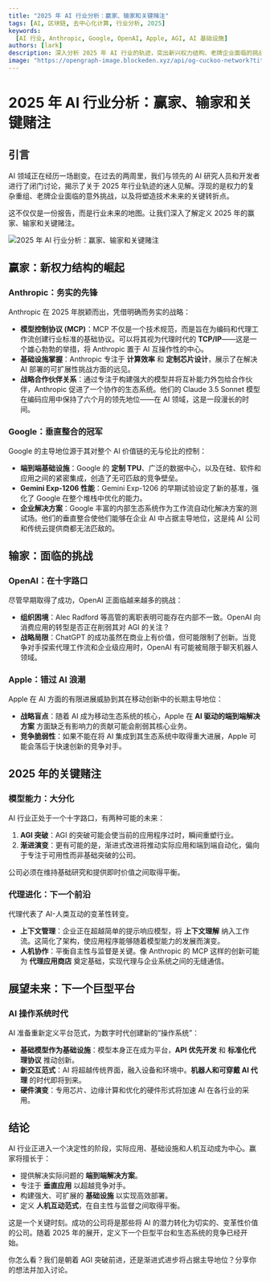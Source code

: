 ```yaml
---
title: "2025 年 AI 行业分析：赢家、输家和关键赌注"
tags: [AI, 区块链, 去中心化计算, 行业分析, 2025]
keywords:
  [AI 行业, Anthropic, Google, OpenAI, Apple, AGI, AI 基础设施]
authors: [lark]
description: 深入分析 2025 年 AI 行业的轨迹，突出新兴权力结构、老牌企业面临的挑战，以及塑造技术未来的关键赌注。
image: "https://opengraph-image.blockeden.xyz/api/og-cuckoo-network?title=2025%20年%20AI%20行业分析：赢家、输家和关键赌注"
---
```


# 2025 年 AI 行业分析：赢家、输家和关键赌注

## 引言

AI 领域正在经历一场剧变。在过去的两周里，我们与领先的 AI 研究人员和开发者进行了闭门讨论，揭示了关于 2025 年行业轨迹的迷人见解。浮现的是权力的复杂重组、老牌企业面临的意外挑战，以及将塑造技术未来的关键转折点。

这不仅仅是一份报告，而是行业未来的地图。让我们深入了解定义 2025 年的赢家、输家和关键赌注。

![2025 年 AI 行业分析：赢家、输家和关键赌注](https://opengraph-image.blockeden.xyz/api/og-cuckoo-network?title=2025%20年%20AI%20行业分析：赢家、输家和关键赌注)

## 赢家：新权力结构的崛起

### **Anthropic：务实的先锋**

Anthropic 在 2025 年脱颖而出，凭借明确而务实的战略：

- **模型控制协议 (MCP)**：MCP 不仅是一个技术规范，而是旨在为编码和代理工作流创建行业标准的基础协议。可以将其视为代理时代的 **TCP/IP**——这是一个雄心勃勃的举措，将 Anthropic 置于 AI 互操作性的中心。
- **基础设施掌握**：Anthropic 专注于 **计算效率** 和 **定制芯片设计**，展示了在解决 AI 部署的可扩展性挑战方面的远见。
- **战略合作伙伴关系**：通过专注于构建强大的模型并将互补能力外包给合作伙伴，Anthropic 促进了一个协作的生态系统。他们的 Claude 3.5 Sonnet 模型在编码应用中保持了六个月的领先地位——在 AI 领域，这是一段漫长的时间。

### **Google：垂直整合的冠军**

Google 的主导地位源于其对整个 AI 价值链的无与伦比的控制：

- **端到端基础设施**：Google 的 **定制 TPU**、广泛的数据中心，以及在硅、软件和应用之间的紧密集成，创造了无可匹敌的竞争壁垒。
- **Gemini Exp-1206 性能**：Gemini Exp-1206 的早期试验设定了新的基准，强化了 Google 在整个堆栈中优化的能力。
- **企业解决方案**：Google 丰富的内部生态系统作为工作流自动化解决方案的测试场。他们的垂直整合使他们能够在企业 AI 中占据主导地位，这是纯 AI 公司和传统云提供商都无法匹敌的。

## 输家：面临的挑战

### **OpenAI：在十字路口**

尽管早期取得了成功，OpenAI 正面临越来越多的挑战：

- **组织困境**：Alec Radford 等高管的离职表明可能存在内部不一致。OpenAI 向消费应用的转型是否正在削弱其对 AGI 的关注？
- **战略局限**：ChatGPT 的成功虽然在商业上有价值，但可能限制了创新。当竞争对手探索代理工作流和企业级应用时，OpenAI 有可能被局限于聊天机器人领域。

### **Apple：错过 AI 浪潮**

Apple 在 AI 方面的有限进展威胁到其在移动创新中的长期主导地位：

- **战略盲点**：随着 AI 成为移动生态系统的核心，Apple 在 **AI 驱动的端到端解决方案** 方面缺乏有影响力的贡献可能会削弱其核心业务。
- **竞争脆弱性**：如果不能在将 AI 集成到其生态系统中取得重大进展，Apple 可能会落后于快速创新的竞争对手。

## 2025 年的关键赌注

### **模型能力：大分化**

AI 行业正处于一个十字路口，有两种可能的未来：

1. **AGI 突破**：AGI 的突破可能会使当前的应用程序过时，瞬间重塑行业。
2. **渐进演变**：更有可能的是，渐进式改进将推动实际应用和端到端自动化，偏向于专注于可用性而非基础突破的公司。

公司必须在维持基础研究和提供即时价值之间取得平衡。

### **代理进化：下一个前沿**

代理代表了 AI-人类互动的变革性转变。

- **上下文管理**：企业正在超越简单的提示响应模型，将 **上下文理解** 纳入工作流。这简化了架构，使应用程序能够随着模型能力的发展而演变。
- **人机协作**：平衡自主性与监督是关键。像 Anthropic 的 MCP 这样的创新可能为 **代理应用商店** 奠定基础，实现代理与企业系统之间的无缝通信。

## 展望未来：下一个巨型平台

### **AI 操作系统时代**

AI 准备重新定义平台范式，为数字时代创建新的“操作系统”：

- **基础模型作为基础设施**：模型本身正在成为平台，**API 优先开发** 和 **标准化代理协议** 推动创新。
- **新交互范式**：AI 将超越传统界面，融入设备和环境中。**机器人和可穿戴 AI 代理** 的时代即将到来。
- **硬件演变**：专用芯片、边缘计算和优化的硬件形式将加速 AI 在各行业的采用。

## 结论

AI 行业正进入一个决定性的阶段，实际应用、基础设施和人机互动成为中心。赢家将擅长于：

- 提供解决实际问题的 **端到端解决方案**。
- 专注于 **垂直应用** 以超越竞争对手。
- 构建强大、可扩展的 **基础设施** 以实现高效部署。
- 定义 **人机互动范式**，在自主性与监督之间取得平衡。

这是一个关键时刻。成功的公司将是那些将 AI 的潜力转化为切实的、变革性价值的公司。随着 2025 年的展开，定义下一个巨型平台和生态系统的竞争已经开始。

你怎么看？我们是朝着 AGI 突破前进，还是渐进式进步将占据主导地位？分享你的想法并加入讨论。
